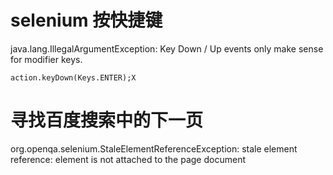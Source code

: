 
# selenium 按快捷键
java.lang.IllegalArgumentException: Key Down / Up events only make sense for modifier keys.
```
action.keyDown(Keys.ENTER);X
```

# 寻找百度搜索中的下一页
org.openqa.selenium.StaleElementReferenceException: stale element reference: element is not attached to the page document

